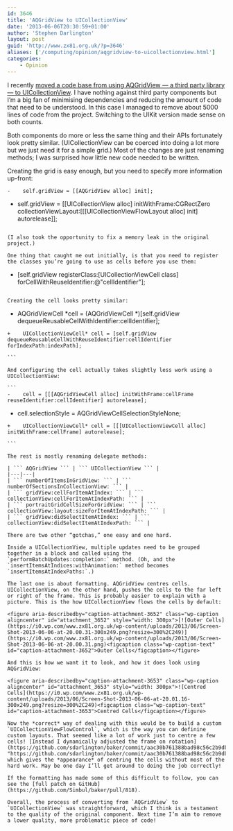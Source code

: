 ```yaml
---
id: 3646
title: 'AQGridView to UICollectionView'
date: '2013-06-06T20:30:59+01:00'
author: 'Stephen Darlington'
layout: post
guid: 'http://www.zx81.org.uk/?p=3646'
aliases: ['/computing/opinion/aqgridview-to-uicollectionview.html']
categories:
    - Opinion
---
```


I recently [moved a code base from using AQGridView — a third party library — to UICollectionView](https://github.com/sdarlington/baker/commit/1becbac8dd81532140ac8fe1d74f52e19c0558d7 "https://github.com/sdarlington/baker/commit/1becbac8dd81532140ac8fe1d74f52e19c0558d7"). I have nothing against third party components but I’m a big fan of minimising dependencies and reducing the amount of code that need to be understood. In this case I managed to remove about 5000 lines of code from the project. Switching to the UIKit version made sense on both counts.

Both components do more or less the same thing and their APIs fortunately look pretty similar. (UICollectionView can be coerced into doing a lot more but we just need it for a simple grid.) Most of the changes are just renaming methods; I was surprised how little new code needed to be written.

Creating the grid is easy enough, but you need to specify more information up-front:

```
-    self.gridView = [[AQGridView alloc] init];

``````
+    self.gridView = [[UICollectionView alloc] initWithFrame:CGRectZero collectionViewLayout:[[[UICollectionViewFlowLayout alloc] init] autorelease]];

```

(I also took the opportunity to fix a memory leak in the original project.)

One thing that caught me out initially, is that you need to register the classes you’re going to use as cells before you use them:

```
+    [self.gridView registerClass:[UICollectionViewCell class] forCellWithReuseIdentifier:@"cellIdentifier"];

```

Creating the cell looks pretty similar:

```
-    AQGridViewCell *cell = (AQGridViewCell *)[self.gridView dequeueReusableCellWithIdentifier:cellIdentifier];

``````
+    UICollectionViewCell* cell = [self.gridView dequeueReusableCellWithReuseIdentifier:cellIdentifier forIndexPath:indexPath];

```

And configuring the cell actually takes slightly less work using a UICollectionView:

```
-    cell = [[[AQGridViewCell alloc] initWithFrame:cellFrame reuseIdentifier:cellIdentifier] autorelease];

``````
-    cell.selectionStyle = AQGridViewCellSelectionStyleNone;

``````
+    UICollectionViewCell* cell = [[[UICollectionViewCell alloc] initWithFrame:cellFrame] autorelease];

```

The rest is mostly renaming delegate methods:

| ``` AQGridView ``` | ``` UICollectionView ``` |
|---|---|
| ``` numberOfItemsInGridView: ``` | ``` numberOfSectionsInCollectionView: ``` |
| ``` gridView:cellForItemAtIndex: ``` | ``` collectionView:cellForItemAtIndexPath: ``` |
| ``` portraitGridCellSizeForGridView: ``` | ``` collectionView:layout:sizeForItemAtIndexPath: ``` |
| ``` gridView:didSelectItemAtIndex: ``` | ``` collectionView:didSelectItemAtIndexPath: ``` |

There are two other “gotchas,” one easy and one hard.

Inside a UICollectionView, multiple updates need to be grouped together in a block and called using the `performBatchUpdates:completion:` method. (Oh, and the `insertItemsAtIndices:withAnimation:` method becomes `insertItemsAtIndexPaths:`.)

The last one is about formatting. AQGridView centres cells. UICollectionView, on the other hand, pushes the cells to the far left or right of the frame. This is probably easier to explain with a picture. This is the how UICollectionView flows the cells by default:

<figure aria-describedby="caption-attachment-3652" class="wp-caption aligncenter" id="attachment_3652" style="width: 300px">[![Outer Cells](https://i0.wp.com/www.zx81.org.uk/wp-content/uploads/2013/06/Screen-Shot-2013-06-06-at-20.00.31-300x249.png?resize=300%2C249)](https://i0.wp.com/www.zx81.org.uk/wp-content/uploads/2013/06/Screen-Shot-2013-06-06-at-20.00.31.png)<figcaption class="wp-caption-text" id="caption-attachment-3652">Outer Cells</figcaption></figure>

And this is how we want it to look, and how it does look using AQGridView:

<figure aria-describedby="caption-attachment-3653" class="wp-caption aligncenter" id="attachment_3653" style="width: 300px">![Centred Cells](https://i0.wp.com/www.zx81.org.uk/wp-content/uploads/2013/06/Screen-Shot-2013-06-06-at-20.01.16-300x249.png?resize=300%2C249)<figcaption class="wp-caption-text" id="caption-attachment-3653">Centred Cells</figcaption></figure>

Now the *correct* way of dealing with this would be to build a custom `UICollectionViewFlowControl`, which is the way you can definine custom layouts. That seemed like a lot of work just to centre a few cells! [Instead I dynamically adjusted the frame on rotation](https://github.com/sdarlington/baker/commit/aac30b761388bad98c56c2b9db7f5c56ab5b5db6 "https://github.com/sdarlington/baker/commit/aac30b761388bad98c56c2b9db7f5c56ab5b5db6") which gives the *appearance* of centring the cells without most of the hard work. May be one day I’ll get around to doing the job correctly!

If the formatting has made some of this difficult to follow, you can see the [full patch on GitHub](https://github.com/Simbul/baker/pull/818).

Overall, the process of converting from `AQGridView` to `UICollectionView` was straightforward, which I think is a testament to the quality of the original component. Next time I’m aim to remove a lower quality, more problematic piece of code!